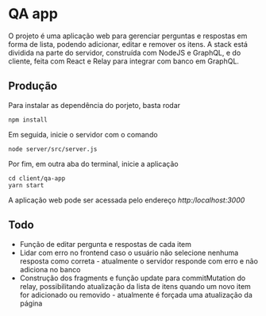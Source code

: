 # QA app

O projeto é uma aplicação web para gerenciar perguntas e respostas em forma de lista, podendo adicionar, editar e remover os itens. A stack está dividida na parte do servidor, construída com NodeJS e GraphQL, e do cliente, feita com React e Relay para integrar com banco em GraphQL.

## Produção

Para instalar as dependência do porjeto, basta rodar

```
npm install
```

Em seguida, inicie o servidor com o comando

```
node server/src/server.js
```

Por fim, em outra aba do terminal, inicie a aplicação

```
cd client/qa-app
yarn start
```

A aplicação web pode ser acessada pelo endereço *http:/localhost:3000*

## Todo

+ Função de editar pergunta e respostas de cada item
+ Lidar com erro no frontend caso o usuário não selecione nenhuma resposta como correta - atualmente o servidor responde com erro e não adiciona no banco
+ Construção dos fragments e função update para commitMutation do relay, possibilitando atualização da lista de itens quando um novo item for adicionado ou removido - atualmente é forçada uma atualização da página

